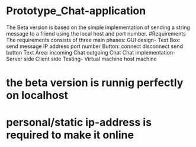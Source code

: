 # Prototype_Chat-application
The Beta version is based on the simple implementation of sending a string message to a friend using the local host and port number.
#Requirements
The requirements consists of three main phases:
  GUI design-
        Text Box:
                  send message
                  IP address
                  port number
        Button:
                  connect
                  disconnect
                  send button
        Text Area:
                  incoming Chat
                  outgoing Chat
  Chat implementation-
          Server side
          Client side
  Testing-
          Virtual machine
          host machine
          
          
# the beta version is runnig perfectly on localhost
# personal/static ip-address is required to make it online          
